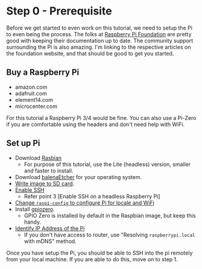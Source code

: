 # Step 0 - Prerequisite

Before we get started to even work on this tutorial, we need to setup the Pi to even being the process. The folks at [Raspberry Pi Foundation](https://raspberrypi.org) are pretty good with keeping their documentation up to date. The community support surrounding the Pi is also amazing. I'm linking to the respective articles on the foundation website, and that should be good to get you started.

## Buy a Raspberry Pi
 * amazon.com
 * adafruit.com
 * element14.com
 * microcenter.com

For this tutorial a Raspberry Pi 3/4 would be fine. You can also use a Pi-Zero if you are comfortable using the headers and don't need help with WiFi.

## Set up Pi
 * Download [Rasbian](https://www.raspberrypi.org/downloads/raspbian/)
   * For purpose of this tutorial, use the Lite (headless) version, smaller and faster to install.
 * Download [balenaEtcher](https://www.balena.io/etcher/) for your operating system.
 * [Write image to SD card](https://www.raspberrypi.org/documentation/installation/installing-images/).
 * [Enable SSH](https://www.raspberrypi.org/documentation/remote-access/ssh/README.md)
   * Refer point 3 [Enable SSH on a headless Raspberry Pi]
 * [Change `raspi-config` to configure Pi for locale and WiFi](https://www.raspberrypi.org/documentation/configuration/raspi-config.md)
 * Install [gpiozero](https://gpiozero.readthedocs.io/en/stable/installing.html).
   * GPIO Zero is installed by default in the Raspbian image, but keep this handy.
 * [Identify IP Address of the Pi](https://www.raspberrypi.org/documentation/remote-access/ip-address.md)
   * If you don't have access to router, use "Resolving `raspberrypi.local` with mDNS" method.


Once you have setup the Pi, you should be able to SSH into the pi remotely from your local machine. If you are able to do this, move on to step 1.   
